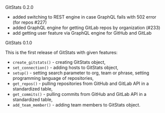 GitStats 0.2.0

- added switching to REST engine in case GraphQL fails with 502 error (for repos #227)
- added GraphQL engine for getting GitLab repos by organization (#233)
- add getting user feature via GraphQL engine for GitHub and GitLab

GitStats 0.1.0

This is the first release of GitStats with given features:

- `create_gitstats()` - creating GitStats object,
- `set_connection()` - adding hosts to GitStats object,
- `setup()` - setting search parameter to org, team or phrase, setting programming language of repositories,
- `get_repos()` - pulling repositories from GitHub and GitLab API in a standardized table,
- `get_commits()` - pulling commits from GitHub and GitLab API in a standardized table,
- `add_team_member()` - adding team members to GitStats object.

